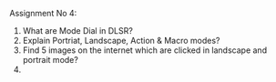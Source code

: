 Assignment No 4:

1. What are Mode Dial in DLSR?
2. Explain  Portriat, Landscape, Action & Macro modes?
3. Find 5 images on the internet which are clicked in landscape and portrait mode?
4. 
